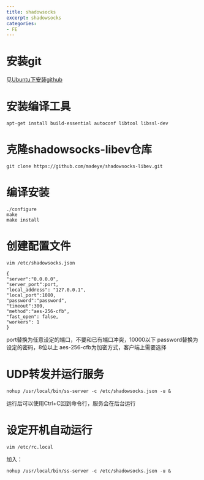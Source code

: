 ```yaml
---
title: shadowsocks
excerpt: shadowsocks
categories: 
- FE
---
```




# 安装git
见[Ubuntu下安装github](Ubuntu下安装github)

# 安装编译工具
```
apt-get install build-essential autoconf libtool libssl-dev
```

# 克隆shadowsocks-libev仓库
```
git clone https://github.com/madeye/shadowsocks-libev.git
```

# 编译安装
```
./configure
make
make install
```

# 创建配置文件
```
vim /etc/shadowsocks.json
```

```
{
"server":"0.0.0.0",
"server_port":port,
"local_address": "127.0.0.1",
"local_port":1080,
"password":"password",
"timeout":300,
"method":"aes-256-cfb",
"fast_open": false,
"workers": 1
}
```
port替换为任意设定的端口，不要和已有端口冲突，10000以下
password替换为设定的密码，8位以上
aes-256-cfb为加密方式，客户端上需要选择

# UDP转发并运行服务
```
nohup /usr/local/bin/ss-server -c /etc/shadowsocks.json -u &
```
运行后可以使用Ctrl+C回到命令行，服务会在后台运行

# 设定开机自动运行
```
vim /etc/rc.local
```
加入：
```
nohup /usr/local/bin/ss-server -c /etc/shadowsocks.json -u &
```
